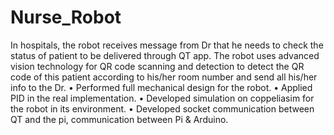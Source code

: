 # Nurse_Robot
In hospitals, the robot receives message from Dr that he needs to check the status of patient to be delivered through QT app. The robot uses advanced vision technology for QR code scanning and detection to detect the QR code of this patient according to his/her room number and send all his/her info to the Dr.
•
Performed full mechanical design for the robot.
•
Applied PID in the real implementation.
•
Developed simulation on coppeliasim for the robot in its environment.
•
Developed socket communication between QT and the pi, communication between Pi & Arduino.
